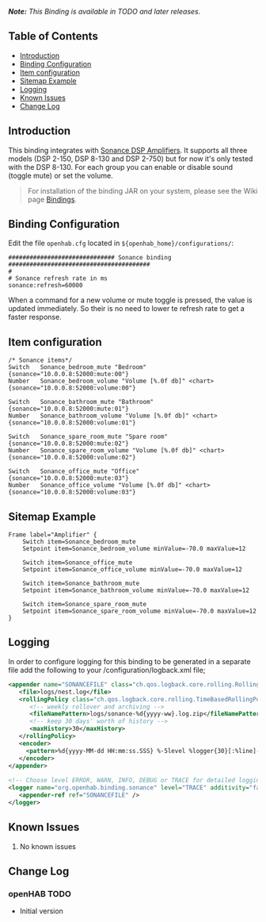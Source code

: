 _**Note:** This Binding is available in TODO and later releases._

## Table of Contents

* [Introduction](#introduction)
* [Binding Configuration](#binding-configuration)
* [Item configuration](#item-configuration)
* [Sitemap Example](#sitemap-example)
* [Logging](#logging)
* [Known Issues](#known-issues)
* [Change Log](#change-log)

## Introduction

This binding integrates with [Sonance DSP Amplifiers](http://www.sonance.com/electronics/amplifiers/dsp). It supports all three models (DSP 2-150, DSP 8-130 and DSP 2-750) but for now it's only tested with the DSP 8-130.
For each group you can enable or disable sound (toggle mute) or set the volume.

>For installation of the binding JAR on your system, please see the Wiki page [Bindings](Bindings).

## Binding Configuration

Edit the file `openhab.cfg` located in `${openhab_home}/configurations/`:

    ############################## Sonance binding ########################################
    #
    # Sonance refresh rate in ms 
    sonance:refresh=60000

When a command for a new volume or mute toggle is pressed, the value is updated immediately. So their is no need to lower te refresh rate to get a faster response.

## Item configuration

```
/* Sonance items*/
Switch 	 Sonance_bedroom_mute "Bedroom" {sonance="10.0.0.8:52000:mute:00"}
Number 	 Sonance_bedroom_volume "Volume [%.0f db]" <chart> {sonance="10.0.0.8:52000:volume:00"}

Switch 	 Sonance_bathroom_mute "Bathroom" {sonance="10.0.0.8:52000:mute:01"}
Number 	 Sonance_bathroom_volume "Volume [%.0f db]" <chart> {sonance="10.0.0.8:52000:volume:01"}

Switch 	 Sonance_spare_room_mute "Spare room" {sonance="10.0.0.8:52000:mute:02"}
Number 	 Sonance_spare_room_volume "Volume [%.0f db]" <chart> {sonance="10.0.0.8:52000:volume:02"}

Switch 	 Sonance_office_mute "Office" {sonance="10.0.0.8:52000:mute:03"}
Number 	 Sonance_office_volume "Volume [%.0f db]" <chart> {sonance="10.0.0.8:52000:volume:03"}
```

## Sitemap Example
```
Frame label="Amplifier" {
	Switch item=Sonance_bedroom_mute
	Setpoint item=Sonance_bedroom_volume minValue=-70.0 maxValue=12
	
	Switch item=Sonance_office_mute
	Setpoint item=Sonance_office_volume minValue=-70.0 maxValue=12
	
	Switch item=Sonance_bathroom_mute
	Setpoint item=Sonance_bathroom_volume minValue=-70.0 maxValue=12

	Switch item=Sonance_spare_room_mute
	Setpoint item=Sonance_spare_room_volume minValue=-70.0 maxValue=12				
}			
```
## Logging

In order to configure logging for this binding to be generated in a separate file add the following to your /configuration/logback.xml file;
```xml
<appender name="SONANCEFILE" class="ch.qos.logback.core.rolling.RollingFileAppender">
   <file>logs/nest.log</file>
   <rollingPolicy class="ch.qos.logback.core.rolling.TimeBasedRollingPolicy">
      <!-- weekly rollover and archiving -->
      <fileNamePattern>logs/sonance-%d{yyyy-ww}.log.zip</fileNamePattern>
      <!-- keep 30 days' worth of history -->
      <maxHistory>30</maxHistory>
   </rollingPolicy>
   <encoder>
     <pattern>%d{yyyy-MM-dd HH:mm:ss.SSS} %-5level %logger{30}[:%line]- %msg%n%ex{5}</pattern>
   </encoder>
</appender>
    
<!-- Choose level ERROR, WARN, INFO, DEBUG or TRACE for detailed logging -->
<logger name="org.openhab.binding.sonance" level="TRACE" additivity="false">
   <appender-ref ref="SONANCEFILE" />
</logger>
```

## Known Issues

1. No known issues

## Change Log
### openHAB TODO

* Initial version